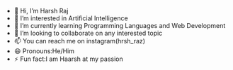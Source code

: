 - 👋 Hi, I’m Harsh Raj
- 👀 I’m interested in Artificial Intelligence
- 🌱 I’m currently learning Programming Languages and Web Development
- 💞️ I’m looking to collaborate on any interested topic
- 📫 You can reach me on instagram(hrsh_raz)
- 😄 Pronouns:He/Him
- ⚡ Fun fact:I am Haarsh at my passion

<!---
hrsh-raz/hrsh-raz is a ✨ special ✨ repository because its `README.md` (this file) appears on your GitHub profile.
You can click the Preview link to take a look at your changes.
--->
